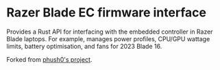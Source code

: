 # Razer Blade EC firmware interface
Provides a Rust API for interfacing with the embedded controller in Razer Blade laptops. For example, manages power profiles, CPU/GPU wattage limits, battery optimisation, and fans for 2023 Blade 16.

Forked from [phush0's project](https://github.com/Razer-Linux/razer-laptop-control-no-dkms).